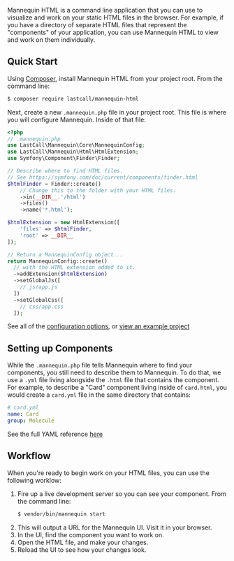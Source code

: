 Mannequin HTML is a command line application that you can use to visualize and work on your static HTML files in the browser. For example, if you have a directory of separate HTML files that represent the "components" of your application, you can use Mannequin HTML to view and work on them individually.

Quick Start
-----------
Using [Composer](https://getcomposer.org/doc/00-intro.md), install Mannequin HTML from your project root.  From the command line:
```bash
$ composer require lastcall/mannequin-html
```
Next, create a new `.mannequin.php` file in your project root.  This file is where you will configure Mannequin.  Inside of that file:
```php
<?php
// .mannequin.php
use LastCall\Mannequin\Core\MannequinConfig;
use LastCall\Mannequin\Html\HtmlExtension;
use Symfony\Component\Finder\Finder;

// Describe where to find HTML files.
// See https://symfony.com/doc/current/components/finder.html
$htmlFinder = Finder::create()
    // Change this to the folder with your HTML files.
    ->in(__DIR__.'/html')
    ->files()
    ->name('*.html');

$htmlExtension = new HtmlExtension([
    'files' => $htmlFinder,
    'root' => __DIR__
]);

// Return a MannequinConfig object...
return MannequinConfig::create()
  // with the HTML extension added to it.
  ->addExtension($htmlExtension)
  ->setGlobalJs([
    // js/app.js    
  ])
  ->setGlobalCss([
    // css/app.css
  ]);
```

See all of the [configuration options](docs/configuration.md), or [view an example project](demo/)

Setting up Components
---------------------
While the `.mannequin.php` file tells Mannequin where to find your components, you still need to describe them to Mannequin.  To do that, we use a `.yml` file living alongside the `.html` file that contains the component.  For example, to describe a "Card" component living inside of `card.html`, you would create a `card.yml` file in the same directory that contains:
```yaml
# card.yml
name: Card
group: Molecule
```
See the full YAML reference [here](docs/yaml.md)

Workflow
--------

When you're ready to begin work on your HTML files, you can use the following worklow:

1. Fire up a live development server so you can see your component.  From the command line:
    ```bash
    $ vendor/bin/mannequin start
    ```
2. This will output a URL for the Mannequin UI.  Visit it in your browser.
3. In the UI, find the component you want to work on.
4. Open the HTML file, and make your changes.
5. Reload the UI to see how your changes look.
